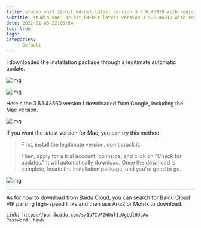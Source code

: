 ```yaml
---
title: studio one3 32-bit 64-bit latest version 3.5.6.46910 with registration machine
subtitle: studio one3 32-bit 64-bit latest version 3.5.6.46910 with registration machine
date: 2022-01-08 22:05:54
toc: true
tags: 
categories: 
    - Default
---
```


I downloaded the installation package through a legitimate automatic update.

![img](https://raw.githubusercontent.com/james-curtis/james-curtis.github.io/static/images/2c9a7aed25204dfb900eaeca60b40da1.png)

![img](https://raw.githubusercontent.com/james-curtis/james-curtis.github.io/static/images/4f1032dcad8c4d1c9ba40cea766ed61c.png)

Here's the 3.5.1.43560 version I downloaded from Google, including the Mac version.

![img](https://raw.githubusercontent.com/james-curtis/james-curtis.github.io/static/images/40649f34980044ca9c5d4118cf21e1cb.png)

If you want the latest version for Mac, you can try this method.

> First, install the legitimate version, don't crack it.
>
> Then, apply for a trial account, go inside, and click on "Check for updates." It will automatically download. Once the download is complete, locate the installation package, and you're good to go.

![img](https://raw.githubusercontent.com/james-curtis/james-curtis.github.io/static/images/139c7e617be4462d8eeafd1441e44a8b.png)

------

As for how to download from Baidu Cloud, you can search for Baidu Cloud VIP parsing high-speed links and then use Aria2 or Motrix to download.

```
Link: https://pan.baidu.com/s/1b7IUP2WUulIiUgLUlHUqAw 
Password: hewh
```